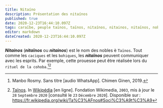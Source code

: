 ```yaml
---
title: Nitaíno
description: Présentation des nitaínos
published: true
date: 2020-12-23T16:44:10.097Z
tags: caraïbe, peuple taïnos, taïnos, nitaínos, nitainos, nitaïnos, noble taïnos, noblesse, noble, noblesse taïnos, noblesse de la caraïbe, noble de la caraïbe
editor: markdown
dateCreated: 2020-12-23T16:44:10.097Z
---
```


***Nitaínos*** (***nitaïnos*** ou ***nitainos***) est le nom des nobles è `Taïnos`. Tout comme les `caciques` et les `bohiques`, les ***nitaïnos*** peuvent communiquer avec les esprits. Par exemple, cette prouesse peut être réalisée lors du `rituel de la cohoba`.[^1][^3]

[^1]: Manbo Rosmy. Sans titre [audio WhatsApp]. Chimen Ginen, 2019.

[^3]: [Taïnos](https://fr.wikipedia.org/wiki/Ta%C3%AFnos#Soci%C3%A9t%C3%A9). In [Wikipédia](https://wikipedia.org) [en ligne]. Fondation Wikimedia, `2003`, mis à jour le `28` `Septembre` `2020` [consulté le `23` `Décembre` `2020`]. Disponible sur : https://fr.wikipedia.org/wiki/Ta%C3%AFnos#Soci%C3%A9t%C3%A9